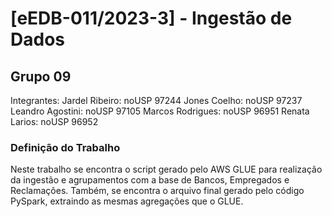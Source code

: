 # [eEDB-011/2023-3] - Ingestão de Dados

## Grupo 09
Integrantes:
Jardel Ribeiro: noUSP 97244
Jones Coelho: noUSP 97237
Leandro Agostini: noUSP 97105
Marcos Rodrigues: noUSP 96951
Renata Larios: noUSP 96952

### Definição do Trabalho
Neste trabalho se encontra o script gerado pelo AWS GLUE para realização da ingestão e agrupamentos com a base de Bancos, Empregados e Reclamações.
Também, se encontra o arquivo final gerado pelo código PySpark, extraindo as mesmas agregações que o GLUE.